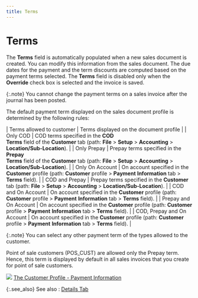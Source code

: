 ```yaml
---
title: Terms
---
```


# Terms


The **Terms** field is automatically  populated when a new sales document is created. You can modify this information  from the sales document. The due dates for the payment and the term discounts  are computed based on the payment terms selected. The **Terms**  field is disabled only when the **Override**  check box is selected and the invoice is saved.


{:.note}
You cannot change the payment terms on a sales invoice  after the journal has been posted.


The default payment term displayed on the sales document profile is  determined by the following rules:


| Terms allowed to customer | Terms displayed on the document profile |
| Only COD | COD terms specified in the **COD <br/> Terms** field of the **Customer** tab  (path: **File** > **Setup**  > **Accounting** > **Location/Sub-Location**). |
| Only Prepay | Prepay terms specified in the **Prepay <br/> Terms** field of the **Customer** tab  (path: **File** > **Setup**  > **Accounting** > **Location/Sub-Location**). |
| Only On Account | On account specified in the **Customer** profile (path: **Customer**  profile > **Payment** **Information**  tab > **Terms** field). |
| COD and Prepay | Prepay terms specified in the **Customer** tab (path: **File** > **Setup** > **Accounting**  > **Location/Sub-Location**). |
| COD and On Account | On account specified in the **Customer** profile (path: **Customer**  profile > **Payment** **Information**  tab > **Terms** field). |
| Prepay and On Account | On account specified in the **Customer** profile (path: **Customer**  profile > **Payment** **Information**  tab > **Terms** field). |
| COD, Prepay and On Account | On account specified in the **Customer** profile (path: **Customer**  profile > **Payment** **Information**  tab > **Terms** field). |



{:.note}
You can select any other payment term of the types allowed  to the customer.


Point of sale customers (POS\_CUST) are allowed only  the Prepay term. Hence, this term is displayed by default in all sales  invoices that you create for point of sale customers.


![]({{site.pos_baseurl}}/img/lens.gif) [The  Customer Profile - Payment Information]({{site.mc_chm}}/customer-details/payment-information/payment_information_content.html)


{:.see_also}
See also
: [Details  Tab]({{site.pos_baseurl}}/pos-trans/create-pos-doc/pos-si-profile/details/tabs-details/details_doc_view_details_pos.html)

